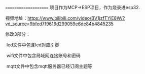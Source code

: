 `===================`
项目作为MCP->ESP项目，作为烧录进esp32.

视频地址：https://www.bilibili.com/video/BV1jzfTYiE8W/?vd_source=9bfed7f9616d299059e6de84b4845235

修改3部分：

​	led文件中包含led对应引脚

​	wifi文件中包含局域网连接账号和密码

​	mqtt文件中包含mqtt服务器已经订阅主题等

